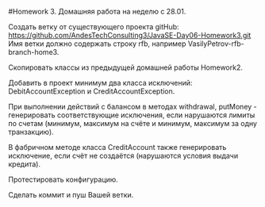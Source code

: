 #Homework 3. Домашняя работа на неделю с 28.01.

Создать ветку от существующего проекта gitHub: https://github.com/AndesTechConsulting3/JavaSE-Day06-Homework3.git 
Имя ветки должно содержать строку rfb, например VasilyPetrov-rfb-branch-home3.

Скопировать классы из предыдущей домашней работы Homework2.

Добавить в проект минимум два класса исключений: DebitAccountException и CreditAccountException.

При выполнении действий с балансом в методах withdrawal, putMoney -
генерировать соответствующие исключения, если нарушаются лимиты по счетам 
(минимум, максимум на счёте и минимум, максимум за одну транзакцию).

В фабричном методе класса CreditAccount также генерировать исключение, если 
счёт не создаётся (нарушаются условия выдачи кредита). 

Протестировать конфигурацию.

Сделать коммит и пуш Вашей ветки.
